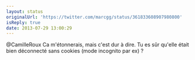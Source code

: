 ```yaml
---
layout: status
originalUrl: 'https://twitter.com/marcgg/status/361833608907980800'
isReply: true
date: 2013-07-29 13:00:29
---
```


@CamilleRoux Ca m'étonnerais, mais c'est dur à dire. Tu es sûr qu'elle était bien déconnecté sans cookies (mode incognito par ex) ?
